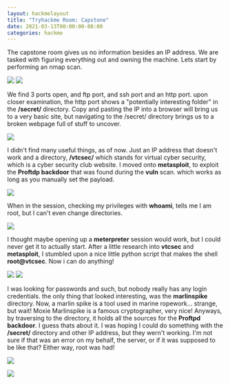 ```yaml
---
layout: hackmelayout
title: "Tryhackme Room: Capstone"
date: 2021-03-13T00:00:00-08:00
categories: hackme
---
```


The capstone room gives us no information besides an IP address. We are tasked with figuring everything out and owning the machine. Lets start by performing an nmap scan.

![](https://clamshatter.github.io/assets/capstone1.png)
![](https://clamshatter.github.io/assets/capstone2.png)

We find 3 ports open, and ftp port, and ssh port and an http port. upon closer examination, the http port shows a "potentially interesting folder" in the __/secret/__ directory. Copy and pasting the IP into a browser will bring us to a very basic site, but navigating to the /secret/ directory brings us to a broken webpage full of stuff to uncover. 

![](https://clamshatter.github.io/assets/capstone3.png)

I didn't find many useful things, as of now. Just an IP address that doesn't work and a directory, __/vtcsec/__ which stands for virtual cyber security, which is a cyber security club website. I moved onto __metasploit__, to exploit the __Proftdp backdoor__ that was found during the __vuln__ scan. which works as long as you manually set the payload. 

![](https://clamshatter.github.io/assets/capstone4.png)

When in the session, checking my privileges with __whoami__, tells me I am root, but I can't even change directories.

![](https://clamshatter.github.io/assets/capstone6.png)

I thought maybe opening up a __meterpreter__ session would work, but I could never get it to actually start. After a little research into __vtcsec__ and __metasploit__, I stumbled upon a nice little python script that makes the shell __root@vtcsec__. Now i can do anything!

![](https://clamshatter.github.io/assets/capstone9.png)
![](https://clamshatter.github.io/assets/capstone8.png)

I was looking for passwords and such, but nobody really has any login credentials. the only thing that looked interesting, was the __marlinspike__ directory. Now, a marlin spike is a tool used in marine ropework... strange, but wait! Moxie Marlinspike is a famous cryptographer, very nice! Anyways, by traversing to the directory, it holds all the sources for the __Proftpd backdoor__. I guess thats about it. I was hoping I could do something with the __/secret/__ directory and other IP address, but they wern't working. I'm not sure if that was an error on my behalf, the server, or if it was supposed to be like that? Either way, root was had!

![](https://clamshatter.github.io/assets/capstone13.png)

![](https://clamshatter.github.io/assets/capstone10.png)

